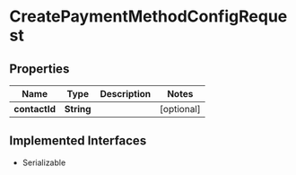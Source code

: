 

# CreatePaymentMethodConfigRequest


## Properties

| Name | Type | Description | Notes |
|------------ | ------------- | ------------- | -------------|
|**contactId** | **String** |  |  [optional] |


## Implemented Interfaces

* Serializable

